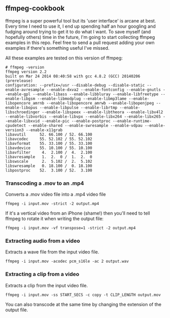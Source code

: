 ## ffmpeg-cookbook

ffmpeg is a super powerful tool but its 'user interface' is arcane at best.
Every time I need to use it, I end up spending half an hour googling and
fudging around trying to get it to do what I want. To save myself (and
hopefully others) time in the future, I'm going to start collecting ffmpeg
examples in this repo. Feel free to send a pull request adding your own
examples if there's something useful I've missed.

All these examples are tested on this version of ffmpeg:

```
# ffmpeg -version
ffmpeg version 2.2
built on Mar 24 2014 08:40:58 with gcc 4.8.2 (GCC) 20140206 (prerelease)
configuration: --prefix=/usr --disable-debug --disable-static --enable-avresample --enable-dxva2 --enable-fontconfig --enable-gnutls --enable-gpl --enable-libass --enable-libbluray --enable-libfreetype --enable-libgsm --enable-libmodplug --enable-libmp3lame --enable-libopencore_amrnb --enable-libopencore_amrwb --enable-libopenjpeg --enable-libopus --enable-libpulse --enable-librtmp --enable-libschroedinger --enable-libspeex --enable-libtheora --enable-libv4l2 --enable-libvorbis --enable-libvpx --enable-libx264 --enable-libx265 --enable-libxvid --enable-pic --enable-postproc --enable-runtime-cpudetect --enable-shared --enable-swresample --enable-vdpau --enable-version3 --enable-x11grab
libavutil      52. 66.100 / 52. 66.100
libavcodec     55. 52.102 / 55. 52.102
libavformat    55. 33.100 / 55. 33.100
libavdevice    55. 10.100 / 55. 10.100
libavfilter     4.  2.100 /  4.  2.100
libavresample   1.  2.  0 /  1.  2.  0
libswscale      2.  5.102 /  2.  5.102
libswresample   0. 18.100 /  0. 18.100
libpostproc    52.  3.100 / 52.  3.100
```

### Transcoding a .mov to an .mp4

Converts a .mov video file into a .mp4 video file

```
ffmpeg -i input.mov -strict -2 output.mp4
```

If it's a vertical video from an iPhone (shame!) then you'll need to tell
ffmpeg to rotate it when writing the output file:

```
ffmpeg -i input.mov -vf transpose=1 -strict -2 output.mp4
```

### Extracting audio from a video

Extracts a wave file from the input video file.

```
ffmpeg -i input.mov -acodec pcm_s16le -ac 2 output.wav
```

### Extracting a clip from a video

Extracts a clip from the input video file.

```
ffmpeg -i input.mov -ss START_SECS -c copy -t CLIP_LENGTH output.mov
```

You can also transcode at the same time by changing the extension of the output file.

